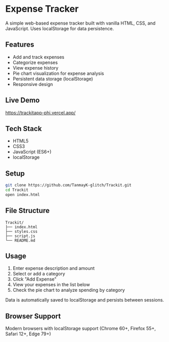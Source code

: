 # Expense Tracker

A simple web-based expense tracker built with vanilla HTML, CSS, and JavaScript. Uses localStorage for data persistence.

## Features

- Add and track expenses
- Categorize expenses
- View expense history
- Pie chart visualization for expense analysis
- Persistent data storage (localStorage)
- Responsive design

## Live Demo
https://trackitapp-phi.vercel.app/

## Tech Stack

- HTML5
- CSS3
- JavaScript (ES6+)
- localStorage

## Setup

```bash
git clone https://github.com/TanmayK-glitch/Trackit.git
cd Trackit
open index.html
```

## File Structure

```
Trackit/
├── index.html
├── styles.css
├── script.js
└── README.md
```

## Usage

1. Enter expense description and amount
2. Select or add a category
3. Click "Add Expense"
4. View your expenses in the list below
5. Check the pie chart to analyze spending by category

Data is automatically saved to localStorage and persists between sessions.

## Browser Support

Modern browsers with localStorage support (Chrome 60+, Firefox 55+, Safari 12+, Edge 79+)